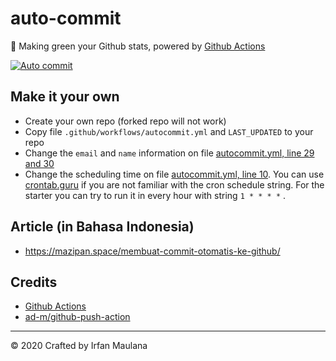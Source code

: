 # auto-commit

🌳 Making green your Github stats, powered by [Github Actions](https://github.com/features/actions)

[![Auto commit](https://github.com/mazipan/auto-commit/workflows/Auto%20commit/badge.svg)](https://github.com/mazipan/auto-commit/actions?query=workflow%3A%22Auto+commit%22)

## Make it your own

- Create your own repo (forked repo will not work)
- Copy file `.github/workflows/autocommit.yml` and `LAST_UPDATED` to your repo
- Change the `email` and `name` information on file [autocommit.yml, line 29 and 30](https://github.com/mazipan/auto-commit/blob/master/.github/workflows/autocommit.yml#L29)
- Change the scheduling time on file [autocommit.yml, line 10](https://github.com/mazipan/auto-commit/blob/master/.github/workflows/autocommit.yml#L10). You can use [crontab.guru](https://crontab.guru/) if you are not familiar with the cron schedule string. For the starter you can try to run it in every hour with string `1 * * * *` .

## Article (in Bahasa Indonesia)

- https://mazipan.space/membuat-commit-otomatis-ke-github/

## Credits

- [Github Actions](https://github.com/features/actions)
- [ad-m/github-push-action](https://github.com/ad-m/github-push-action)

---

© 2020 Crafted by Irfan Maulana

